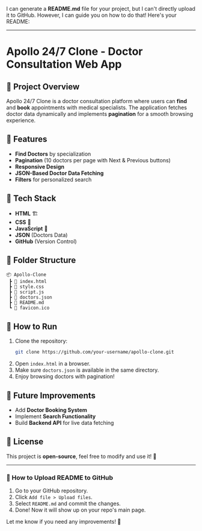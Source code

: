 I can generate a **README.md** file for your project, but I can't directly upload it to GitHub. However, I can guide you on how to do that! Here's your README:

---

# Apollo 24/7 Clone - Doctor Consultation Web App

## 📌 Project Overview
Apollo 24/7 Clone is a doctor consultation platform where users can **find** and **book** appointments with medical specialists. The application fetches doctor data dynamically and implements **pagination** for a smooth browsing experience.

## 🚀 Features
- **Find Doctors** by specialization
- **Pagination** (10 doctors per page with Next & Previous buttons)
- **Responsive Design**
- **JSON-Based Doctor Data Fetching**
- **Filters** for personalized search

## 🔧 Tech Stack
- **HTML** 🏗️
- **CSS** 🎨
- **JavaScript** 🚀
- **JSON** (Doctors Data)
- **GitHub** (Version Control)

## 📂 Folder Structure
```
📦 Apollo-Clone
 ┣ 📜 index.html
 ┣ 📜 style.css
 ┣ 📜 script.js
 ┣ 📜 doctors.json
 ┣ 📜 README.md
 ┗ 📜 favicon.ico
```

## 📜 How to Run
1. Clone the repository:
   ```bash
   git clone https://github.com/your-username/apollo-clone.git
   ```
2. Open `index.html` in a browser.
3. Make sure `doctors.json` is available in the same directory.
4. Enjoy browsing doctors with pagination!

## 🎯 Future Improvements
- Add **Doctor Booking System**
- Implement **Search Functionality**
- Build **Backend API** for live data fetching

## 📜 License
This project is **open-source**, feel free to modify and use it! 🎉

---

### 🔗 How to Upload README to GitHub
1. Go to your GitHub repository.
2. Click `Add file > Upload files`.
3. Select `README.md` and commit the changes.
4. Done! Now it will show up on your repo's main page.

Let me know if you need any improvements! 🚀
